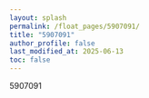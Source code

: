 ```yaml
---
layout: splash
permalink: /float_pages/5907091/
title: "5907091"
author_profile: false
last_modified_at: 2025-06-13
toc: false
---
```

 
5907091
